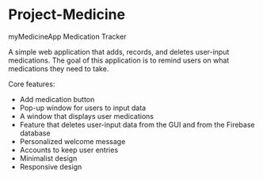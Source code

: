 # Project-Medicine
myMedicineApp
Medication Tracker 

A simple web application that adds, records, and deletes user-input medications. The goal of this application is to remind users on what medications they need to take.

Core features:

- Add medication button
- Pop-up window for users to input data
- A window that displays user medications
- Feature that deletes user-input data from the GUI and from the Firebase database
- Personalized welcome message
- Accounts to keep user entries
- Minimalist design
- Responsive design
